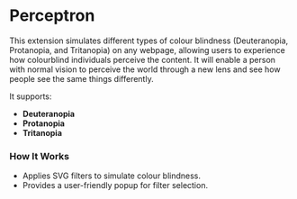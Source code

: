 # Perceptron
This extension simulates different types of colour blindness (Deuteranopia, Protanopia, and Tritanopia) on any webpage, allowing users to experience how colourblind individuals perceive the content. It will enable a person with normal vision to perceive the world through a new lens and see how people see the same things differently.

It supports:
- **Deuteranopia**
- **Protanopia**
- **Tritanopia**

### How It Works
- Applies SVG filters to simulate colour blindness.
- Provides a user-friendly popup for filter selection.
